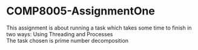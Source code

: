 # COMP8005-AssignmentOne
This assignment is about running a task which takes some time to finish in two ways: Using Threading and Processes
<br>
The task chosen is prime number decomposition
